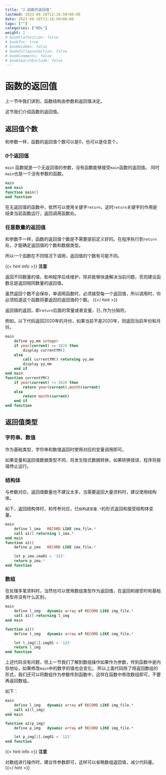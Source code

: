 ```yaml
---
title: "2.函数的返回值"
lastmod: 2023-08-28T13:18:50+08:00
date: 2023-08-28T13:18:50+08:00
tags: [""]
categories: ["BDL"]
weight: 2
# bookFlatSection: false
# bookToc: true
# bookHidden: false
# bookCollapseSection: false
# bookComments: false
# bookSearchExclude: false
---
```


# 函数的返回值

上一节中我们讲到，函数结构由参数和返回值决定。

这节我们介绍函数的返回值。


## 返回值个数

和参数一样，函数的返回值个数可以是0，也可以是任意个。

### 0个返回值

`main` 函数就是一个无返回值的参数，没有函数能够接受`main`函数的返回值。
同时`main`也是一个没有参数的函数。


```sql
main
end main
function main()
end function
```

在无返回值的函数中，依然可以使用关键字`return`，这时`return`关键字的作用是结束当前函数运行，返回调用函数处。

### 任意数量的返回值

和参数不一样，函数的返回值个数是不需要提前定义好的。在程序执行到`return`处，才能确定返回值的个数和数据类型。

所以一个函数在不同情况下调用，返回值的个数有可能不同。

{{< hint info >}}
**注意**

返回不同数量的值，影响程序后续维护，除非能够快速解决当前问题，否则建议函数总是返回相同数量的返回值。

虽然返回个数不会保存，单调用函数时，必须接受每一个返回值，所以调用时，你必须知道这个函数将要返回的返回值的个数。
{{</ hint >}}


返回值的返回，即`return`后面的常量或者变量，已`,`作为分隔符。

例如，以下代码返回2020年的月份，如果当前不是2020年，则返回当前年份和月份。

```sql
main
    define yy,mm integer
    if year(current) == 2020 then
        display currentYM()
    else
        call currentYM() returning yy,mm
        display yy,mm
    end if
end main
function currentYM()
    if year(current) != 2020 then
        return year(current),month(current)
    else
        return month(current)
    end if
end function
```

## 返回值类型

### 字符串、数值


作为基础类型，字符串和数值返回时使用对应的变量调用即可。

如果变量和返回值数据类型不同，将发生隐式数据转换，如果转换错误，程序将报错停止运行。


### 结构体

与参数对应，返回值数量也不建议太多，当需要返回大量资料时，建议使用结构体。

如下，返回结构体时，和传参对应，已`结构退变量.*`的形式返回和接受结构体变量。

```sql
main
    define l_ima   RECORD LIKE ima_file.*
    call a1() returning l_ima.*
end main
function a1()
    define p_ima   RECORD LIKE ima_file.* 

    let p_ima.ima01 = '123'
    return p_ima.*
end function
```

### 数组

在处理多笔资料时，当然也可以使用数组类型作为返回值，在返回和接受时和基础类型并没有什么区别。

```sql
main 
    define l_img   dynamic array of RECORD LIKE img_file.*
    call a1() returning l_img
end main

function a1()
    define l_img   dynamic array of RECORD LIKE img_file.*

    let l_img[1].img01 = '123'
    return l_img
end function
```

上述代码没有问题，但上一节我们了解到数组操作如果作为参数，传到函数中是内存地址，如果修改`main`中的数字的值也会变化。
所以上面代码除了用返回数组的形式，我们还可以将数组作为参数传到函数中，这样在函数中修改数组即可，不要再返回数组。

如下：

```sql
main 
    define l_img   dynamic array of RECORD LIKE img_file.*
    call a1(l_img)
end main

function a1(p_img)
    define p_img   dynamic array of RECORD LIKE img_file.*

    let p_img[1].img01 = '123'
end function
```

{{< hint info >}}
**注意**

对数组进行操作时，建议传参数即可，这样可以省略数组返回值，减少代码量。
{{</ hint >}}